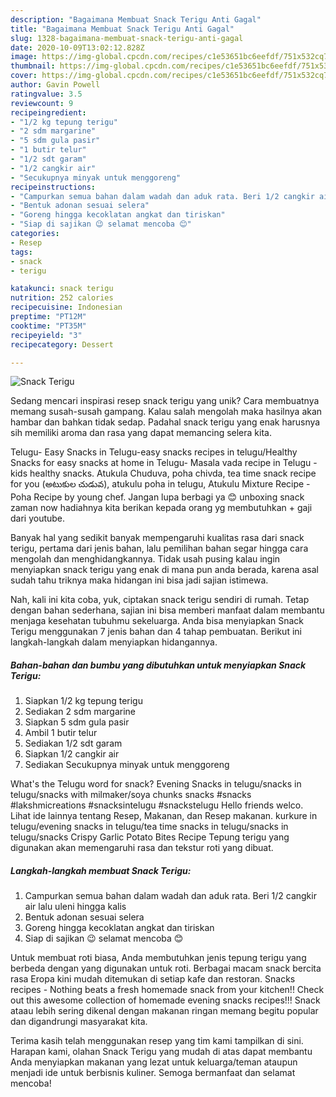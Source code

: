 ```yaml
---
description: "Bagaimana Membuat Snack Terigu Anti Gagal"
title: "Bagaimana Membuat Snack Terigu Anti Gagal"
slug: 1328-bagaimana-membuat-snack-terigu-anti-gagal
date: 2020-10-09T13:02:12.828Z
image: https://img-global.cpcdn.com/recipes/c1e53651bc6eefdf/751x532cq70/snack-terigu-foto-resep-utama.jpg
thumbnail: https://img-global.cpcdn.com/recipes/c1e53651bc6eefdf/751x532cq70/snack-terigu-foto-resep-utama.jpg
cover: https://img-global.cpcdn.com/recipes/c1e53651bc6eefdf/751x532cq70/snack-terigu-foto-resep-utama.jpg
author: Gavin Powell
ratingvalue: 3.5
reviewcount: 9
recipeingredient:
- "1/2 kg tepung terigu"
- "2 sdm margarine"
- "5 sdm gula pasir"
- "1 butir telur"
- "1/2 sdt garam"
- "1/2 cangkir air"
- "Secukupnya minyak untuk menggoreng"
recipeinstructions:
- "Campurkan semua bahan dalam wadah dan aduk rata. Beri 1/2 cangkir air lalu uleni hingga kalis"
- "Bentuk adonan sesuai selera"
- "Goreng hingga kecoklatan angkat dan tiriskan"
- "Siap di sajikan 😉 selamat mencoba 😊"
categories:
- Resep
tags:
- snack
- terigu

katakunci: snack terigu 
nutrition: 252 calories
recipecuisine: Indonesian
preptime: "PT12M"
cooktime: "PT35M"
recipeyield: "3"
recipecategory: Dessert

---
```



![Snack Terigu](https://img-global.cpcdn.com/recipes/c1e53651bc6eefdf/751x532cq70/snack-terigu-foto-resep-utama.jpg)

Sedang mencari inspirasi resep snack terigu yang unik? Cara membuatnya memang susah-susah gampang. Kalau salah mengolah maka hasilnya akan hambar dan bahkan tidak sedap. Padahal snack terigu yang enak harusnya sih memiliki aroma dan rasa yang dapat memancing selera kita.

Telugu- Easy Snacks in Telugu-easy snacks recipes in telugu/Healthy Snacks for easy snacks at home in Telugu- Masala vada recipe in Telugu - kids healthy snacks. Atukula Chuduva, poha chivda, tea time snack recipe for you (అటుకుల చుడువ), atukulu poha in telugu, Atukulu Mixture Recipe - Poha Recipe by young chef. Jangan lupa berbagi ya 😊 unboxing snack zaman now hadiahnya kita berikan kepada orang yg membutuhkan + gaji dari youtube.

Banyak hal yang sedikit banyak mempengaruhi kualitas rasa dari snack terigu, pertama dari jenis bahan, lalu pemilihan bahan segar hingga cara mengolah dan menghidangkannya. Tidak usah pusing kalau ingin menyiapkan snack terigu yang enak di mana pun anda berada, karena asal sudah tahu triknya maka hidangan ini bisa jadi sajian istimewa.


Nah, kali ini kita coba, yuk, ciptakan snack terigu sendiri di rumah. Tetap dengan bahan sederhana, sajian ini bisa memberi manfaat dalam membantu menjaga kesehatan tubuhmu sekeluarga. Anda bisa menyiapkan Snack Terigu menggunakan 7 jenis bahan dan 4 tahap pembuatan. Berikut ini langkah-langkah dalam menyiapkan hidangannya.

<!--inarticleads1-->

##### Bahan-bahan dan bumbu yang dibutuhkan untuk menyiapkan Snack Terigu:

1. Siapkan 1/2 kg tepung terigu
1. Sediakan 2 sdm margarine
1. Siapkan 5 sdm gula pasir
1. Ambil 1 butir telur
1. Sediakan 1/2 sdt garam
1. Siapkan 1/2 cangkir air
1. Sediakan Secukupnya minyak untuk menggoreng


What&#39;s the Telugu word for snack? Evening Snacks in telugu/snacks in telugu/snacks with milmaker/soya chunks snacks #snacks #lakshmicreations #snacksintelugu #snackstelugu Hello friends welco. Lihat ide lainnya tentang Resep, Makanan, dan Resep makanan. kurkure in telugu/evening snacks in telugu/tea time snacks in telugu/snacks in telugu/snacks Crispy Garlic Potato Bites Recipe Tepung terigu yang digunakan akan memengaruhi rasa dan tekstur roti yang dibuat. 

<!--inarticleads2-->

##### Langkah-langkah membuat Snack Terigu:

1. Campurkan semua bahan dalam wadah dan aduk rata. Beri 1/2 cangkir air lalu uleni hingga kalis
1. Bentuk adonan sesuai selera
1. Goreng hingga kecoklatan angkat dan tiriskan
1. Siap di sajikan 😉 selamat mencoba 😊


Untuk membuat roti biasa, Anda membutuhkan jenis tepung terigu yang berbeda dengan yang digunakan untuk roti. Berbagai macam snack bercita rasa Eropa kini mudah ditemukan di setiap kafe dan restoran. Snacks recipes - Nothing beats a fresh homemade snack from your kitchen!! Check out this awesome collection of homemade evening snacks recipes!!! Snack ataau lebih sering dikenal dengan makanan ringan memang begitu popular dan digandrungi masyarakat kita. 

Terima kasih telah menggunakan resep yang tim kami tampilkan di sini. Harapan kami, olahan Snack Terigu yang mudah di atas dapat membantu Anda menyiapkan makanan yang lezat untuk keluarga/teman ataupun menjadi ide untuk berbisnis kuliner. Semoga bermanfaat dan selamat mencoba!
